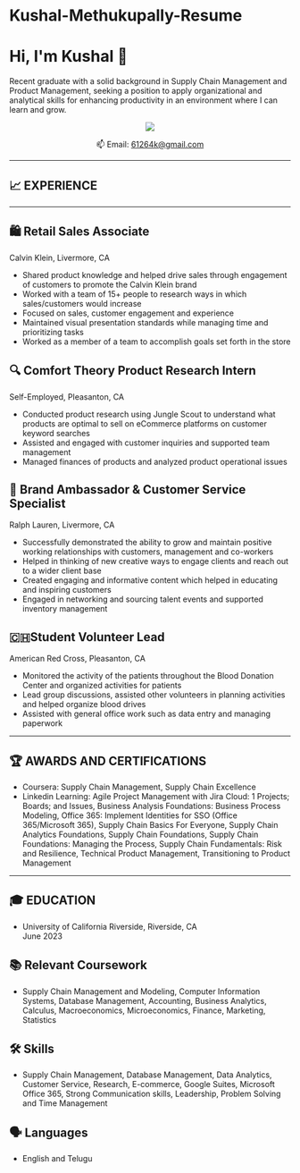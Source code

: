 # Kushal-Methukupally-Resume
# Hi, I'm Kushal 👋
Recent graduate with a solid background in Supply Chain Management and Product Management, seeking a position to apply organizational and analytical skills for enhancing productivity in an environment where I can learn and grow. 

<p align='center'>

</p>

<p align='center'>
<a href="https://www.linkedin.com/in/kushal-methukupally-7350a4199/">
       <img src="https://img.shields.io/badge/linkedin-%230077B5.svg?&style=for-the-badge&logo=linkedin&logoColor=white"/>
</a>
   </a>
<p align='center'>
   📫 Email: <a href='mailto:61264k@gmail.com'>61264k@gmail.com</a>
</p>

---------------------------------------------
## 📈 EXPERIENCE
----------------------------------------------
## 🛍 Retail Sales Associate 				
Calvin Klein, Livermore, CA 			                     

* Shared product knowledge and helped drive sales through engagement of customers to promote the Calvin Klein brand 
* Worked with a team of 15+ people to research ways in which sales/customers would increase
* Focused on sales, customer engagement and experience 
* Maintained visual presentation standards while managing time and prioritizing tasks
* Worked as a member of a team to accomplish goals set forth in the store


## 🔍 Comfort Theory Product Research Intern 	
Self-Employed, Pleasanton, CA

* Conducted product research using Jungle Scout to understand what products are optimal to sell on eCommerce platforms on customer keyword searches
* Assisted and engaged with customer inquiries and supported team management
* Managed finances of products and analyzed product operational issues


## 👕 Brand Ambassador & Customer Service Specialist
Ralph Lauren, Livermore, CA

* Successfully demonstrated the ability to grow and maintain positive working relationships with customers, management and co-workers
* Helped in thinking of new creative ways to engage clients and reach out to a wider client base
* Created engaging and informative content which helped in educating and inspiring customers
* Engaged in networking and sourcing talent events and supported inventory management 


## 🇨🇭Student Volunteer Lead 
American Red Cross, Pleasanton, CA 

* Monitored the activity of the patients throughout the Blood Donation Center and organized activities for patients
* Lead group discussions, assisted other volunteers in planning activities and helped organize blood drives
* Assisted with general office work such as data entry and managing paperwork 

------------------------------------------------
## 🏆 AWARDS AND CERTIFICATIONS 

* Coursera: Supply Chain Management, Supply Chain Excellence
* Linkedin Learning: Agile Project Management with Jira Cloud: 1 Projects; Boards; and Issues, Business Analysis Foundations: Business Process Modeling, Office 365: Implement Identities for SSO (Office 365/Microsoft 365), Supply Chain Basics For Everyone, Supply Chain Analytics Foundations, Supply Chain Foundations, Supply Chain Foundations: Managing the Process, Supply Chain Fundamentals: Risk and Resilience, Technical Product Management, Transitioning to Product Management

-------------------------------------------------
## 🎓 EDUCATION
* University of California Riverside, Riverside, CA                         		                              
June 2023

## 📚 Relevant Coursework
* Supply Chain Management and Modeling, Computer Information Systems, Database Management, Accounting, Business Analytics, Calculus, Macroeconomics, Microeconomics, Finance, Marketing, Statistics
## 🛠️ Skills
* Supply Chain Management, Database Management, Data Analytics, Customer Service, Research, E-commerce, Google Suites, Microsoft Office 365, Strong Communication skills, Leadership, Problem Solving and Time Management
## 🗣 Languages
* English and Telugu
